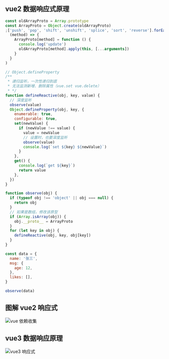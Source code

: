 ## vue2 数据响应式原理

```js
const oldArrayProto = Array.prototype
const ArrayProto = Object.create(oldArrayProto)
;['push', 'pop', 'shift', 'unshift', 'splice', 'sort', 'reverse'].forEach(
  (method) => {
    ArrayProto[method] = function () {
      console.log('update')
      oldArrayProto[method].apply(this, [...arguments])
    }
  }
)

// Object.defineProperty
/**
 * 递归监听，一次性递归到底
 * 无法监测新增、删除属性（vue.set vue.delete）
 * */
function defineReactive(obj, key, value) {
  // 深度监听
  observe(value)
  Object.defineProperty(obj, key, {
    enumerable: true,
    configurable: true,
    set(newValue) {
      if (newValue !== value) {
        value = newValue
        // 设置时，也要深度监听
        observe(value)
        console.log(`set ${key} ${newValue}`)
      }
    },
    get() {
      console.log(`get ${key}`)
      return value
    },
  })
}

function observe(obj) {
  if (typeof obj !== 'object' || obj === null) {
    return obj
  }
  // 如果是数组，修改该原型
  if (Array.isArray(obj)) {
    obj.__proto__ = ArrayProto
  }
  for (let key in obj) {
    defineReactive(obj, key, obj[key])
  }
}

const data = {
  name: '张三',
  msg: {
    age: 12,
  },
  likes: [],
}

observe(data)
```

## 图解 vue2 响应式

![vue 依赖收集](https://cdn.jsdelivr.net/gh/mipaifu328/image@master/study/vue-observer.3t258xtpcq80.png)

## vue3 数据响应原理

![vue3 响应式](https://cdn.jsdelivr.net/gh/mipaifu328/image@master/study/vue3-响应式原理.2btqo67f3s4k.png)
